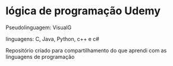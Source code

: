 # lógica de programação Udemy
 Pseudolinguagem: VisualG
 
 linguagens: C, Java, Python, c++ e c#


Repositório criado para compartilhamento do que aprendi com as linguagens de programação
